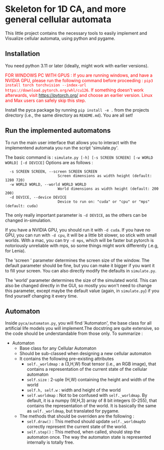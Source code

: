 # Skeleton for 1D CA, and more general cellular automata

This little project contains the necessary tools to easily implement and Visualize cellular automata, using python and pygame.
## Installation
You need python 3.11 or later (ideally, might work with earlier versions).

<font color="red"> FOR WINDOWS PC WITH GPUS :  If you are running windows, and have a NVIDIA GPU, please run the following command before proceeding : `pip3 install torch torchvision --index-url https://download.pytorch.org/whl/cu126`. If something doesn't work afterwards, visit https://pytorch.org/ and choose an earlier version.  Linux and Max users can safely skip this step.</font>


Install the pyca package by running `pip install -e .` from the projects directory (i.e., the same directory as `README.md`). You are all set!

## Run the implemented automatons
To run the main user interface that allows you to interact with the implementend automata you run the script 'simulate.py'.

The basic command is : `simulate.py [-h] [-s SCREEN SCREEN] [-w WORLD WORLD] [-d DEVICE]`
Options are as follows : 

```options:
  -s SCREEN SCREEN, --screen SCREEN SCREEN
                        Screen dimensions as width height (default: 1280 720)
  -w WORLD WORLD, --world WORLD WORLD
                        World dimensions as width height (default: 200 200)
  -d DEVICE, --device DEVICE
                        Device to run on: "cuda" or "cpu" or "mps" (default: cuda)
```
The only really important parameter is `-d DEVICE`, as the others can be changed in-simulation.

If you have a NVIDIA GPU, you should run it with `-d cuda`. If you have no GPU, you can run with `-d cpu`, it will be a little bit slower, so stick with small worlds. With a mac, you can try `-d mps`, which will be faster but pytorch is notoriously unreliable with mps, so some things might work differently (.e.g, for Lenia).

The 'screen ' parameter  determines the screen size of the window. The default parameter should be fine, but you can make it bigger if you want it to fill your screen. You can also directly modify the defaults in `simulate.py`.

The 'world' parameter determines the size of the simulated world. This can also be changed directly in the GUI, so mostly you won't need to change this parameter, except maybe the default value (again, in `simulate.py`) if you find yourself changing it every time.

## Automaton
Inside `pyca/automaton.py`, you will find 'Automaton', the base class for all artificial life models you will implement.The docstring are quite extensive, so the code should be understandable from those only. To summarize :

- Automaton
    - Base class for any Cellular Automaton 
    - Should be sub-classed when designing a new cellular automaton
    - It contains the following pre-existing attributes
        - `self._worldmap` : a (3,H,W) float tensor (i.e., an RGB image), that contains a representation of the current state of the cellular automaton
        - `self.size` : 2-uple (H,W) containing the height and width of the world
        - `self.h, self.w` : width and height of the world
        - `self.worldmap` : Not to be confused with `self._worldmap`. By default, it is a numpy (W,H,3) array of 8 bit integers (0-255), that contains the representation of the world. It is basically the same as `self._worldmap`, but translated for pygame.
    - The methods that should be overriden are the following : 
        - `self.draw()` : This method should update `self._worldmap`to correctly represent the current state of the world.
        - `self.step()` : This method, when called, should step the automaton once. The way the automaton state is represented internally is totally free.
